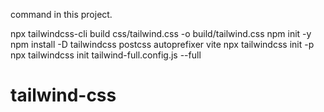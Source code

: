 command in this project.

npx tailwindcss-cli build css/tailwind.css -o build/tailwind.css
npm init -y
npm install -D tailwindcss postcss autoprefixer vite
npx tailwindcss init -p
npx tailwindcss init tailwind-full.config.js --full
# tailwind-css
